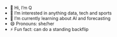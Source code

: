 - 👋 Hi, I’m Q
- 👀 I’m interested in anything data, tech and sports
- 🌱 I’m currently learning about AI and forecasting 
- 😄 Pronouns: she/her
- ⚡ Fun fact: can do a standing backflip

<!---
qkryeziu29/qkryeziu29 is a ✨ special ✨ repository because its `README.md` (this file) appears on your GitHub profile.
You can click the Preview link to take a look at your changes.
--->
